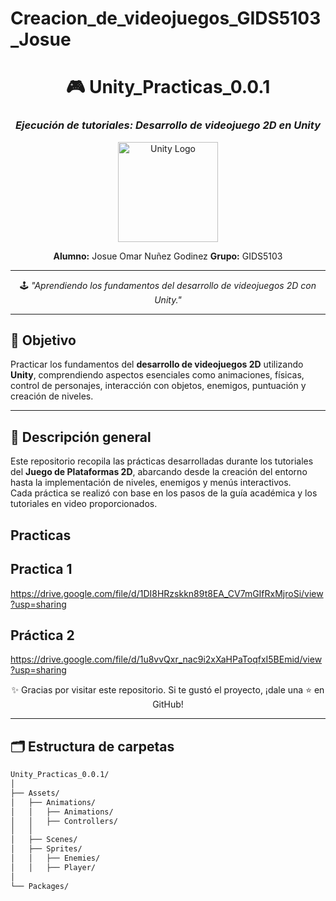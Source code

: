 # Creacion_de_videojuegos_GIDS5103_Josue
<div align="center">

# 🎮 Unity_Practicas_0.0.1  
### *Ejecución de tutoriales: Desarrollo de videojuego 2D en Unity*  

<img src="https://upload.wikimedia.org/wikipedia/commons/1/19/Unity_Technologies_logo.svg" alt="Unity Logo" width="160"/>

**Alumno:** Josue Omar Nuñez Godinez 
**Grupo:** GIDS5103  

---

🕹️ *"Aprendiendo los fundamentos del desarrollo de videojuegos 2D con Unity."*  

</div>

---

## 🎯 Objetivo

Practicar los fundamentos del **desarrollo de videojuegos 2D** utilizando **Unity**, comprendiendo aspectos esenciales como animaciones, físicas, control de personajes, interacción con objetos, enemigos, puntuación y creación de niveles.

---

## 📘 Descripción general

Este repositorio recopila las prácticas desarrolladas durante los tutoriales del **Juego de Plataformas 2D**, abarcando desde la creación del entorno hasta la implementación de niveles, enemigos y menús interactivos.  
Cada práctica se realizó con base en los pasos de la guía académica y los tutoriales en video proporcionados.

## Practicas

## Practica 1
https://drive.google.com/file/d/1DI8HRzskkn89t8EA_CV7mGIfRxMjroSi/view?usp=sharing

## Práctica 2
https://drive.google.com/file/d/1u8vvQxr_nac9i2xXaHPaToqfxI5BEmid/view?usp=sharing

<div align="center">

✨ Gracias por visitar este repositorio.
Si te gustó el proyecto, ¡dale una ⭐ en GitHub!

</div>

---

## 🗂️ Estructura de carpetas

```bash
Unity_Practicas_0.0.1/
│
├── Assets/                                  
│   ├── Animations/                          
│   │   ├── Animations/                      
│   │   ├── Controllers/                     
│   │
│   ├── Scenes/                             
│   ├── Sprites/                            
│   │   ├── Enemies/                        
│   │   ├── Player/                         
│
└── Packages/


